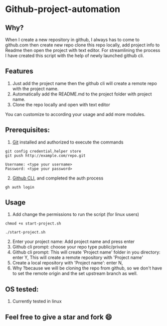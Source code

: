 # Github-project-automation

## Why?

When I create a new repository in github, I always has to come to github.com then create new repo clone this repo locally, add project info to Readme then open the project with text editor. For streamlining the process I have created this script with the help of newly launched github cli.

## Features

1. Just add the project name then the github cli will create a remote repo with the project name.
2. Automatically add the README.md to the project folder with project name.
3. Clone the repo locally and open with text editor

You can customize to according your usage and add more modules.

## Prerequisites:

1. [Git](https://git-scm.com/) installed and authorized to execute the commands

```
git config credential.helper store
git push http://example.com/repo.git

Username: <type your username>
Password: <type your password>
```

2. [Github CLI](https://cli.github.com), and completed the auth process

```
gh auth login
```

## Usage

1. Add change the permissions to run the script (for linux users)

```
chmod +x start-project.sh
```

```
./start-project.sh
```

2. Enter your project name: Add project name and press enter
3. Github cli prompt: choose your repo type public/private
4. Github cli prompt: This will create 'Project name' folder in you directory: enter Y, This will create a remote repository with 'Project name'
5. Create a local repository with 'Project name': enter N,
6. Why ?because we will be cloning the repo from github, so we don't have to set the remote origin and the set upstream branch as well.

## OS tested:

1. Currently tested in linux

## Feel free to give a star and fork 😄
